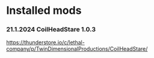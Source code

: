 

# Installed mods
### 21.1.2024 CoilHeadStare 1.0.3
https://thunderstore.io/c/lethal-company/p/TwinDimensionalProductions/CoilHeadStare/
